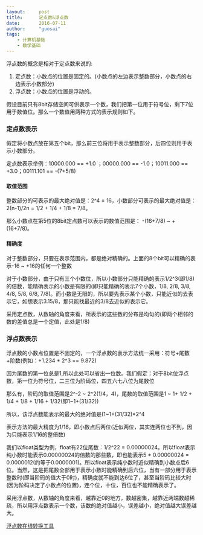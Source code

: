 ```yaml
---
layout:     post
title:      定点数&浮点数
date:       2016-07-11 
author:     "guosai"
tags:
    - 计算机基础
    - 数学基础
---
```


浮点数的概念是相对于定点数来说的:

1. 定点数：小数点的位置是固定的。(小数点的左边表示整数部分，小数点的右边表示小数部分)
2. 浮点数：小数点的位置是浮动的。

假设目前只有8bit存储空间可供表示一个数，我们把第一位用于符号位，剩下7位用于数值位。那么一个数值用两种方式的表示规则如下。

### 定点数表示
假定将小数点放在第五个bit，那么前三位将用于表示整数部分，后四位则用于表示小数部分。

定点数表示举例：10000.000 == +1.0 ；00000.000 == -1.0；10011.000 == +3.0；00111.101 == -(7+5/8)

#### 取值范围

整数部分的可表示的最大绝对值是：2^4 = 16，小数部分可表示的最大绝对值是：2(n-1)/2n = 1/2 + 1/4 + 1/8 = 7/8。

那么小数点在第5位的8bit定点数可以表示的数值范围是： -(16+7/8) ~ +(16+7/8)。

#### 精确度
对于整数部分，只要在表示范围内，都是绝对精确的。上面的8个bit可以精确的表示-16 ~ +16的任何一个整数

对于小数部分，由于只有三个小数位，所以小数部分只能精确的表示1/2^3(即1/8)的倍数，能精确表示的小数是有限的(即只能精确的表示7个小数，1/8, 2/8, 3/8, 4/8, 5/8, 6/8, 7/8)。而小数是无限的，所以要先表示某个小数，只能近似的去表示它，如想表示3.15/8，那只能找最近的3/8去近似的表示它。

采用定点数，从数轴的角度来看，所表示的这些数的分布是均匀的(即两个相邻的数的差值总是一个定值，此处是1/8)

### 浮点数表示

浮点数的小数点位置是不固定的，一个浮点数的表示方法统一采用：符号+尾数+阶数(例如：+1.234 * 2^3 == 9.872)

因为尾数的第一位总是1,所以此处可以省出一位数。我们假定：对于8bit位浮点数，第一位为符号位，二三位为阶码位，四五六七八位为尾数位

那么有，阶码的取值范围是2^-2 ~ 2^2(1/4，4)，尾数的取值范围是1 ~ 1+ 1/2 + 1/4 + 1/8 + 1/16 + 1/32(即1~1+(31/32))

所以，该浮点数能表示的最大的绝对值是(1~1+(31/32)*2^4

表示方法的最大精度为1/16，即小数点后两位(近似两位，其实连两位也不到，因为只能表示1/16的整倍数)

我们以float类型为例，float有22位尾数：1/2^22 = 0.00000024。所以float表示纯小数时能表示0.00000024的倍数的那些数，即也能表示5 * 0.00000024 = 0.0000012(约等于0.0000001)。所以float表示纯小数时近似精确到小数点后6位。当然，这是把尾数全部用于表示小数时能精确到后六位，当有一部分用于表示整数时(即当阶码的值大于0时)，精确度就不能到达6位了，甚至当阶码比较大时(因为阶码决定了小数点的位置)，连个位，十位，百位也不能精确表示了。

采用浮点数，从数轴的角度来看，越靠近0的地方，数越密集，越靠近两端数越稀疏，所以用浮点数表示一个数，该数的绝对值越小，误差越小，绝对值越大误差越大。

[浮点数在线转换工具](http://www.h-schmidt.net/FloatConverter/IEEE754.html)